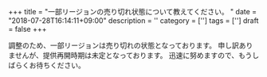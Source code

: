 +++
title = "一部リージョンの売り切れ状態について教えてください。 "
date = "2018-07-28T16:14:11+09:00"
description = ''
category = ['']
tags = ['']
draft = false
+++

調整のため、一部リージョンは売り切れの状態となっております。
申し訳ありませんが、提供再開時期は未定となっております。
迅速に努めますので、もうしばらくお待ちください。

